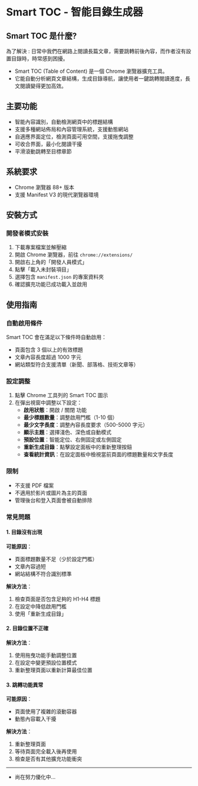 # Smart TOC - 智能目錄生成器

## Smart TOC 是什麼?
為了解決 : 日常中我們在網路上閱讀長篇文章，需要跳轉前後內容，而作者沒有設置目錄時，時常感到困擾。
- Smart TOC (Table of Content) 是一個 Chrome 瀏覽器擴充工具。    
- 它能自動分析網頁文章結構，生成目錄導航，讓使用者一鍵跳轉閱讀進度，長文閱讀變得更加高效。


## 主要功能
- 智能內容識別，自動檢測網頁中的標題結構
- 支援多種網站佈局和內容管理系統，支援動態網站
- 自適應界面定位，檢測頁面可用空間，支援拖曳調整
- 可收合界面，最小化閱讀干擾
- 平滑滾動跳轉至目標章節


## 系統要求
- Chrome 瀏覽器 88+ 版本
- 支援 Manifest V3 的現代瀏覽器環境

## 安裝方式
### 開發者模式安裝
1. 下載專案檔案並解壓縮
2. 開啟 Chrome 瀏覽器，前往 `chrome://extensions/`
3. 開啟右上角的「開發人員模式」
4. 點擊「載入未封裝項目」
5. 選擇包含 `manifest.json` 的專案資料夾
6. 確認擴充功能已成功載入並啟用


## 使用指南
### 自動啟用條件
Smart TOC 會在滿足以下條件時自動啟用：
- 頁面包含 3 個以上的有效標題
- 文章內容長度超過 1000 字元
- 網站類型符合支援清單（新聞、部落格、技術文章等）

### 設定調整
1. 點擊 Chrome 工具列的 Smart TOC 圖示
2. 在彈出視窗中調整以下設定：
   - **啟用狀態**：開啟 / 關閉 功能
   - **最少標題數量**：調整啟用門檻（1-10 個）
   - **最少文字長度**：調整內容長度要求（500-5000 字元）
   - **顯示主題**：選擇淺色、深色或自動模式
   - **預設位置**：智能定位、右側固定或左側固定
   - **重新生成目錄**：點擊設定面板中的重新整理按鈕
   - **查看統計資訊**：在設定面板中檢視當前頁面的標題數量和文字長度




### 限制
- 不支援 PDF 檔案
- 不適用於影片或圖片為主的頁面
- 管理後台和登入頁面會被自動排除



### 常見問題
#### 1. 目錄沒有出現
**可能原因**：
- 頁面標題數量不足（少於設定門檻）
- 文章內容過短
- 網站結構不符合識別標準

**解決方法**：
1. 檢查頁面是否包含足夠的 H1-H4 標題
2. 在設定中降低啟用門檻
3. 使用「重新生成目錄」

#### 2. 目錄位置不正確
**解決方法**：
1. 使用拖曳功能手動調整位置
2. 在設定中變更預設位置模式
3. 重新整理頁面以重新計算最佳位置

#### 3. 跳轉功能異常
**可能原因**：
- 頁面使用了複雜的滾動容器
- 動態內容載入干擾

**解決方法**：
1. 重新整理頁面
2. 等待頁面完全載入後再使用
3. 檢查是否有其他擴充功能衝突

---

* 尚在努力優化中...